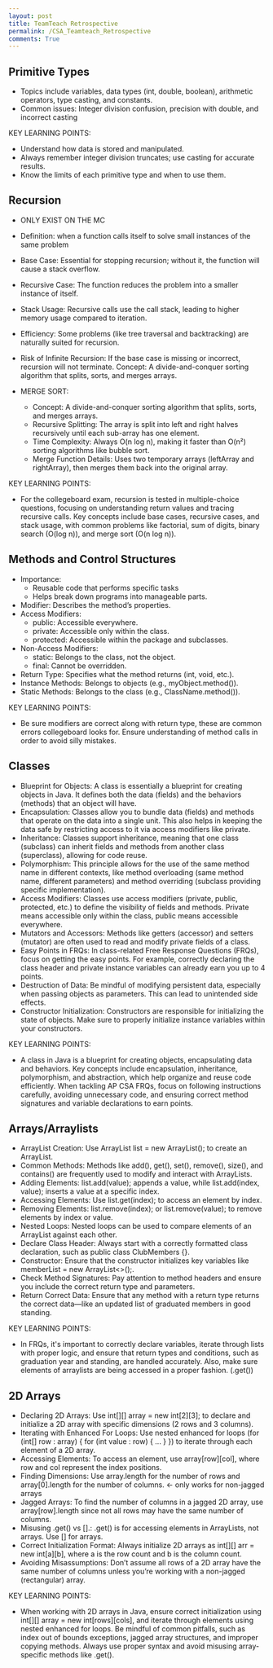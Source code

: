 ```yaml
---
layout: post
title: TeamTeach Retrospective
permalink: /CSA_Teamteach_Retrospective
comments: True
---
```


## Primitive Types
- Topics include variables, data types (int, double, boolean), arithmetic operators, type casting, and constants.
- Common issues: Integer division confusion, precision with double, and incorrect casting

KEY LEARNING POINTS:
- Understand how data is stored and manipulated.
- Always remember integer division truncates; use casting for accurate results.
- Know the limits of each primitive type and when to use them.

## Recursion
- ONLY EXIST ON THE MC
- Definition: when a function calls itself to solve small instances of the same problem
- Base Case: Essential for stopping recursion; without it, the function will cause a stack overflow.
- Recursive Case: The function reduces the problem into a smaller instance of itself.
- Stack Usage: Recursive calls use the call stack, leading to higher memory usage compared to iteration.
- Efficiency: Some problems (like tree traversal and backtracking) are naturally suited for recursion.
- Risk of Infinite Recursion: If the base case is missing or incorrect, recursion will not terminate.
Concept: A divide-and-conquer sorting algorithm that splits, sorts, and merges arrays.

- MERGE SORT:
   - Concept: A divide-and-conquer sorting algorithm that splits, sorts, and merges arrays.
   - Recursive Splitting: The array is split into left and right halves recursively until each sub-array has one element.
   - Time Complexity: Always O(n log n), making it faster than O(n²) sorting algorithms like bubble sort.
   - Merge Function Details: Uses two temporary arrays (leftArray and rightArray), then merges them back into the original array.

KEY LEARNING POINTS: 

- For the collegeboard exam, recursion is tested in multiple-choice questions, focusing on understanding return values and tracing recursive calls. Key concepts include base cases, recursive cases, and stack usage, with common problems like factorial, sum of digits, binary search (O(log n)), and merge sort (O(n log n)). 

## Methods and Control Structures
- Importance: 
   - Reusable code that performs specific tasks
   - Helps break down programs into manageable parts.
- Modifier: Describes the method’s properties.
- Access Modifiers:
   - public: Accessible everywhere.
   - private: Accessible only within the class.
   - protected: Accessible within the package and subclasses.
- Non-Access Modifiers:
   - static: Belongs to the class, not the object.
   - final: Cannot be overridden.
- Return Type: Specifies what the method returns (int, void, etc.).
- Instance Methods: Belongs to objects (e.g., myObject.method()).
- Static Methods: Belongs to the class (e.g., ClassName.method()).

KEY LEARNING POINTS:

- Be sure modifiers are correct along with return type, these are common errors collegeboard looks for. Ensure understanding of method calls in order to avoid silly mistakes.

## Classes
- Blueprint for Objects: A class is essentially a blueprint for creating objects in Java. It defines both the data (fields) and the behaviors (methods) that an object will have.
- Encapsulation: Classes allow you to bundle data (fields) and methods that operate on the data into a single unit. This also helps in keeping the data safe by restricting access to it via access modifiers like private.
- Inheritance: Classes support inheritance, meaning that one class (subclass) can inherit fields and methods from another class (superclass), allowing for code reuse.
- Polymorphism: This principle allows for the use of the same method name in different contexts, like method overloading (same method name, different parameters) and method overriding (subclass providing specific implementation).
- Access Modifiers: Classes use access modifiers (private, public, protected, etc.) to define the visibility of fields and methods. Private means accessible only within the class, public means accessible everywhere.
- Mutators and Accessors: Methods like getters (accessor) and setters (mutator) are often used to read and modify private fields of a class.
- Easy Points in FRQs: In class-related Free Response Questions (FRQs), focus on getting the easy points. For example, correctly declaring the class header and private instance variables can already earn you up to 4 points.
- Destruction of Data: Be mindful of modifying persistent data, especially when passing objects as parameters. This can lead to unintended side effects.
- Constructor Initialization: Constructors are responsible for initializing the state of objects. Make sure to properly initialize instance variables within your constructors.

KEY LEARNING POINTS:

- A class in Java is a blueprint for creating objects, encapsulating data and behaviors. Key concepts include encapsulation, inheritance, polymorphism, and abstraction, which help organize and reuse code efficiently. When tackling AP CSA FRQs, focus on following instructions carefully, avoiding unnecessary code, and ensuring correct method signatures and variable declarations to earn points.

## Arrays/Arraylists
- ArrayList Creation: Use ArrayList<Type> list = new ArrayList<Type>(); to create an ArrayList.
- Common Methods: Methods like add(), get(), set(), remove(), size(), and contains() are frequently used to modify and interact with ArrayLists.
- Adding Elements: list.add(value); appends a value, while list.add(index, value); inserts a value at a specific index.
- Accessing Elements: Use list.get(index); to access an element by index.
- Removing Elements: list.remove(index); or list.remove(value); to remove elements by index or value.
- Nested Loops: Nested loops can be used to compare elements of an ArrayList against each other.
- Declare Class Header: Always start with a correctly formatted class declaration, such as public class ClubMembers {}.
- Constructor: Ensure that the constructor initializes key variables like memberList = new ArrayList<>();.
- Check Method Signatures: Pay attention to method headers and ensure you include the correct return type and parameters.
- Return Correct Data: Ensure that any method with a return type returns the correct data—like an updated list of graduated members in good standing.

KEY LEARNING POINTS:
- In FRQs, it's important to correctly declare variables, iterate through lists with proper logic, and ensure that return types and conditions, such as graduation year and standing, are handled accurately. Also, make sure elements of arraylists are being accessed in a proper fashion. (.get())


## 2D Arrays
- Declaring 2D Arrays: Use int[][] array = new int[2][3]; to declare and initialize a 2D array with specific dimensions (2 rows and 3 columns).
- Iterating with Enhanced For Loops: Use nested enhanced for loops (for (int[] row : array) { for (int value : row) { ... } }) to iterate through each element of a 2D array.
- Accessing Elements: To access an element, use array[row][col], where row and col represent the index positions.
- Finding Dimensions: Use array.length for the number of rows and array[0].length for the number of columns. <- only works for non-jagged arrays
- Jagged Arrays: To find the number of columns in a jagged 2D array, use array[row].length since not all rows may have the same number of columns.
- Misusing .get() vs [].: .get() is for accessing elements in ArrayLists, not arrays. Use [] for arrays.
- Correct Initialization Format: Always initialize 2D arrays as int[][] arr = new int[a][b], where a is the row count and b is the column count.
- Avoiding Misassumptions: Don’t assume all rows of a 2D array have the same number of columns unless you’re working with a non-jagged (rectangular) array.

KEY LEARNING POINTS:
- When working with 2D arrays in Java, ensure correct initialization using int[][] array = new int[rows][cols], and iterate through elements using nested enhanced for loops. Be mindful of common pitfalls, such as index out of bounds exceptions, jagged array structures, and improper copying methods. Always use proper syntax and avoid misusing array-specific methods like .get().
